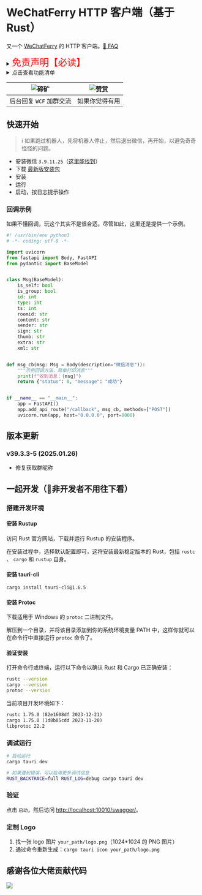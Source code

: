 # WeChatFerry HTTP 客户端（基于 Rust）
又一个 [WeChatFerry](https://github.com/lich0821/WeChatFerry) 的 HTTP 客户端。[🙋 FAQ](https://mp.weixin.qq.com/s/YvgFFhF6D-79kXDzRqtg6w)

<details><summary><font color="#FF0000" size="5">免责声明【必读】</font></summary>

本工具仅供学习和技术研究使用，不得用于任何商业或非法行为，否则后果自负。

本工具的作者不对本工具的安全性、完整性、可靠性、有效性、正确性或适用性做任何明示或暗示的保证，也不对本工具的使用或滥用造成的任何直接或间接的损失、责任、索赔、要求或诉讼承担任何责任。

本工具的作者保留随时修改、更新、删除或终止本工具的权利，无需事先通知或承担任何义务。

本工具的使用者应遵守相关法律法规，尊重微信的版权和隐私，不得侵犯微信或其他第三方的合法权益，不得从事任何违法或不道德的行为。

本工具的使用者在下载、安装、运行或使用本工具时，即表示已阅读并同意本免责声明。如有异议，请立即停止使用本工具，并删除所有相关文件。

</details>

<details><summary>点击查看功能清单</summary>

* 查询登录状态
* 获取登录账号信息
* 获取消息类型
* 获取联系人
* 获取可查询数据库
* 获取数据库所有表
* 获取语音消息
* 发送文本消息（可 @）
* 发送图片消息
* 发送文件消息
* 发送卡片消息
* 拍一拍群友
* 转发消息
* 开启接收消息
* 关闭接收消息
* 查询数据库
* 获取朋友圈消息
* 下载图片、视频、文件
* 解密图片
* 添加群成员
* 删除群成员
* 邀请群成员

</details>

|![碲矿](https://s2.loli.net/2023/09/25/fub5VAPSa8srwyM.jpg)|![赞赏](https://s2.loli.net/2023/09/25/gkh9uWZVOxzNPAX.jpg)|
|:-:|:-:|
|后台回复 `WCF` 加群交流|如果你觉得有用|

## 快速开始
>ℹ️ 如果跑过机器人，先将机器人停止，然后退出微信，再开始，以避免奇奇怪怪的问题。

* 安装微信 `3.9.11.25`（[这里能找到](https://github.com/lich0821/WeChatFerry/releases/latest)）
* 下载 [最新版安装包](https://github.com/lich0821/wcf-client-rust/releases/latest)
* 安装
* 运行
* 启动，按日志提示操作

### 回调示例
如果不懂回调，玩这个其实不是很合适。尽管如此，这里还是提供一个示例。

```py
#! /usr/bin/env python3
# -*- coding: utf-8 -*-

import uvicorn
from fastapi import Body, FastAPI
from pydantic import BaseModel


class Msg(BaseModel):
    is_self: bool
    is_group: bool
    id: int
    type: int
    ts: int
    roomid: str
    content: str
    sender: str
    sign: str
    thumb: str
    extra: str
    xml: str


def msg_cb(msg: Msg = Body(description="微信消息")):
    """示例回调方法，简单打印消息"""
    print(f"收到消息：{msg}")
    return {"status": 0, "message": "成功"}


if __name__ == "__main__":
    app = FastAPI()
    app.add_api_route("/callback", msg_cb, methods=["POST"])
    uvicorn.run(app, host="0.0.0.0", port=8000)
```

## 版本更新
### v39.3.3-5 (2025.01.26)
* 修复获取群昵称

## 一起开发（🚫非开发者不用往下看）
### 搭建开发环境
#### 安装 Rustup
访问 Rust 官方网站，下载并运行 Rustup 的安装程序。

在安装过程中，选择默认配置即可，这将安装最新稳定版本的 Rust，包括 `rustc` 、 `cargo` 和 `rustup` 自身。

#### 安装 tauri-cli
```sh
cargo install tauri-cli@1.6.5
```

#### 安装 Protoc
下载适用于 Windows 的 `protoc` 二进制文件。

解压到一个目录，并将该目录添加到你的系统环境变量 PATH 中，这样你就可以在命令行中直接运行 `protoc` 命令了。

#### 验证安装
打开命令行或终端，运行以下命令以确认 Rust 和 Cargo 已正确安装：
```sh
rustc --version
cargo --version
protoc --version
```

当前项目开发环境如下：
```txt
rustc 1.75.0 (82e1608df 2023-12-21)
cargo 1.75.0 (1d8b05cdd 2023-11-20)
libprotoc 22.2
```

### 调试运行
```sh
# 启动运行
cargo tauri dev

# 如果遇到错误，可以启用更多调试信息
RUST_BACKTRACE=full RUST_LOG=debug cargo tauri dev
```

### 验证
点击 `启动`，然后访问 [http://localhost:10010/swagger/](http://localhost:10010/swagger/)。

### 定制 Logo
1. 找一张 logo 图片 `your_path/logo.png`（1024*1024 的 PNG 图片）
2. 通过命令重新生成：`cargo tauri icon your_path/logo.png`

## 感谢各位大佬贡献代码
<a href="https://github.com/lich0821/wcf-client-rust/graphs/contributors">![](https://contrib.rocks/image?repo=lich0821/wcf-client-rust)</a>
